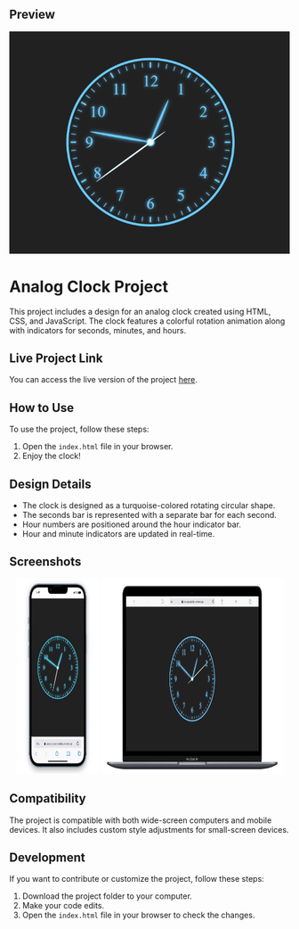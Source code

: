 ## Preview

<div align="center">
  <img src="https://github.com/furkan-dogu/Analog-Saat/blob/main/assets/saat.gif" />
</div>

# Analog Clock Project

This project includes a design for an analog clock created using HTML, CSS, and JavaScript. The clock features a colorful rotation animation along with indicators for seconds, minutes, and hours.

## Live Project Link

You can access the live version of the project [here](https://analog-saat-alpha.vercel.app/).

## How to Use

To use the project, follow these steps:

1. Open the `index.html` file in your browser.
2. Enjoy the clock!

## Design Details

- The clock is designed as a turquoise-colored rotating circular shape.
- The seconds bar is represented with a separate bar for each second.
- Hour numbers are positioned around the hour indicator bar.
- Hour and minute indicators are updated in real-time.

## Screenshots

<div align="center">
  <img src="https://github.com/furkan-dogu/Analog-Saat/blob/main/assets/Screenshot_1.jpg"  width="30%" height="350" />
  <img src="https://github.com/furkan-dogu/Analog-Saat/blob/main/assets/Screenshot_2.jpg"  width="65%" height="350" />
</div>

## Compatibility

The project is compatible with both wide-screen computers and mobile devices. It also includes custom style adjustments for small-screen devices.

## Development

If you want to contribute or customize the project, follow these steps:

1. Download the project folder to your computer.
2. Make your code edits.
3. Open the `index.html` file in your browser to check the changes.

